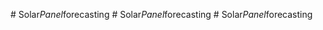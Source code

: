 
#   S o l a r _ P a n e l _ f o r e c a s t i n g  
 #   S o l a r _ P a n e l _ f o r e c a s t i n g  
 #   S o l a r _ P a n e l _ f o r e c a s t i n g  
 